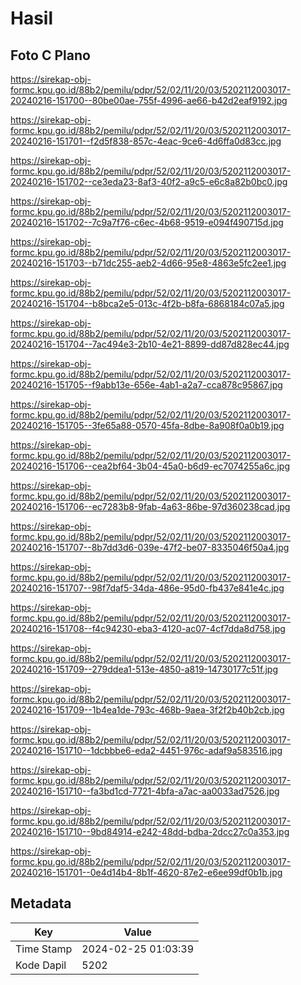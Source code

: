 # Hasil

## Foto C Plano

https://sirekap-obj-formc.kpu.go.id/88b2/pemilu/pdpr/52/02/11/20/03/5202112003017-20240216-151700--80be00ae-755f-4996-ae66-b42d2eaf9192.jpg

https://sirekap-obj-formc.kpu.go.id/88b2/pemilu/pdpr/52/02/11/20/03/5202112003017-20240216-151701--f2d5f838-857c-4eac-9ce6-4d6ffa0d83cc.jpg

https://sirekap-obj-formc.kpu.go.id/88b2/pemilu/pdpr/52/02/11/20/03/5202112003017-20240216-151702--ce3eda23-8af3-40f2-a9c5-e6c8a82b0bc0.jpg

https://sirekap-obj-formc.kpu.go.id/88b2/pemilu/pdpr/52/02/11/20/03/5202112003017-20240216-151702--7c9a7f76-c6ec-4b68-9519-e094f490715d.jpg

https://sirekap-obj-formc.kpu.go.id/88b2/pemilu/pdpr/52/02/11/20/03/5202112003017-20240216-151703--b71dc255-aeb2-4d66-95e8-4863e5fc2ee1.jpg

https://sirekap-obj-formc.kpu.go.id/88b2/pemilu/pdpr/52/02/11/20/03/5202112003017-20240216-151704--b8bca2e5-013c-4f2b-b8fa-6868184c07a5.jpg

https://sirekap-obj-formc.kpu.go.id/88b2/pemilu/pdpr/52/02/11/20/03/5202112003017-20240216-151704--7ac494e3-2b10-4e21-8899-dd87d828ec44.jpg

https://sirekap-obj-formc.kpu.go.id/88b2/pemilu/pdpr/52/02/11/20/03/5202112003017-20240216-151705--f9abb13e-656e-4ab1-a2a7-cca878c95867.jpg

https://sirekap-obj-formc.kpu.go.id/88b2/pemilu/pdpr/52/02/11/20/03/5202112003017-20240216-151705--3fe65a88-0570-45fa-8dbe-8a908f0a0b19.jpg

https://sirekap-obj-formc.kpu.go.id/88b2/pemilu/pdpr/52/02/11/20/03/5202112003017-20240216-151706--cea2bf64-3b04-45a0-b6d9-ec7074255a6c.jpg

https://sirekap-obj-formc.kpu.go.id/88b2/pemilu/pdpr/52/02/11/20/03/5202112003017-20240216-151706--ec7283b8-9fab-4a63-86be-97d360238cad.jpg

https://sirekap-obj-formc.kpu.go.id/88b2/pemilu/pdpr/52/02/11/20/03/5202112003017-20240216-151707--8b7dd3d6-039e-47f2-be07-8335046f50a4.jpg

https://sirekap-obj-formc.kpu.go.id/88b2/pemilu/pdpr/52/02/11/20/03/5202112003017-20240216-151707--98f7daf5-34da-486e-95d0-fb437e841e4c.jpg

https://sirekap-obj-formc.kpu.go.id/88b2/pemilu/pdpr/52/02/11/20/03/5202112003017-20240216-151708--f4c94230-eba3-4120-ac07-4cf7dda8d758.jpg

https://sirekap-obj-formc.kpu.go.id/88b2/pemilu/pdpr/52/02/11/20/03/5202112003017-20240216-151709--279ddea1-513e-4850-a819-14730177c51f.jpg

https://sirekap-obj-formc.kpu.go.id/88b2/pemilu/pdpr/52/02/11/20/03/5202112003017-20240216-151709--1b4ea1de-793c-468b-9aea-3f2f2b40b2cb.jpg

https://sirekap-obj-formc.kpu.go.id/88b2/pemilu/pdpr/52/02/11/20/03/5202112003017-20240216-151710--1dcbbbe6-eda2-4451-976c-adaf9a583516.jpg

https://sirekap-obj-formc.kpu.go.id/88b2/pemilu/pdpr/52/02/11/20/03/5202112003017-20240216-151710--fa3bd1cd-7721-4bfa-a7ac-aa0033ad7526.jpg

https://sirekap-obj-formc.kpu.go.id/88b2/pemilu/pdpr/52/02/11/20/03/5202112003017-20240216-151710--9bd84914-e242-48dd-bdba-2dcc27c0a353.jpg

https://sirekap-obj-formc.kpu.go.id/88b2/pemilu/pdpr/52/02/11/20/03/5202112003017-20240216-151701--0e4d14b4-8b1f-4620-87e2-e6ee99df0b1b.jpg


## Metadata

| Key        | Value               |
| ---------- | ------------------- |
| Time Stamp | 2024-02-25 01:03:39 |
| Kode Dapil | 5202                |




